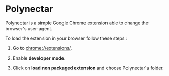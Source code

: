 # Polynectar

Polynectar is a simple Google Chrome extension able to change the browser's user-agent.

To load the extension in your browser follow these steps :

1. Go to [chrome://extensions/](chrome://extensions/).

2. Enable **developer mode**.

3. Click on **load non packaged extension** and choose Polynectar's folder.
